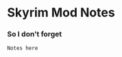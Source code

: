 # Skyrim Mod Notes
### So I don't forget
[Markdown Cheet sheet]: https://github.com/adam-p/markdown-here/wiki/Markdown-Cheatsheet
```
Notes here
```
